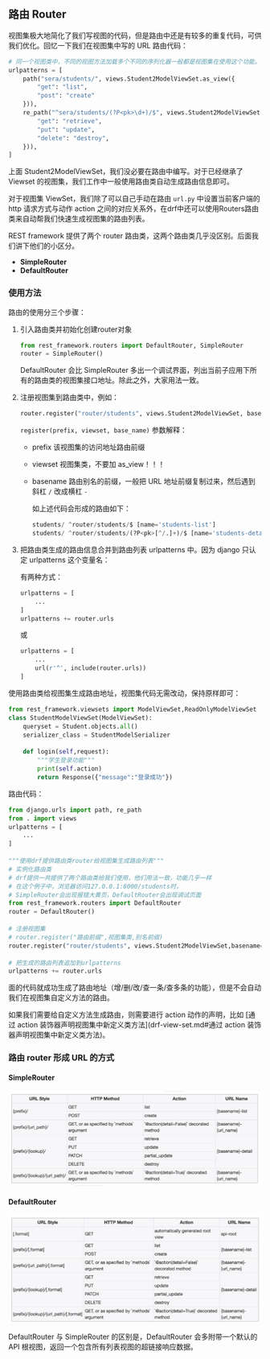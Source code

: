 ## 路由 Router

视图集极大地简化了我们写视图的代码，但是路由中还是有较多的重复代码，可供我们优化。回忆一下我们在视图集中写的 URL 路由代码：

```python
# 同一个视图类中，不同的视图方法加载多个不同的序列化器一般都是视图集在使用这个功能。
urlpatterns = [
    path("sera/students/", views.Student2ModelViewSet.as_view({
        "get": "list",
        "post": "create"
    })),
    re_path("^sera/students/(?P<pk>\d+)/$", views.Student2ModelViewSet.as_view({
        "get": "retrieve",
        "put": "update",
        "delete": "destroy",
    })),
]
```

上面 Student2ModelViewSet，我们没必要在路由中编写。对于已经继承了 Viewset 的视图集，我们工作中一般使用路由类自动生成路由信息即可。

对于视图集 ViewSet，我们除了可以自己手动在路由 `url.py` 中设置当前客户端的 http 请求方式与动作 action 之间的对应关系外，在drf中还可以使用Routers路由类来自动帮我们快速生成视图集的路由列表。

REST framework 提供了两个 router 路由类，这两个路由类几乎没区别。后面我们讲下他们的小区分。

- **SimpleRouter**
- **DefaultRouter**

### 使用方法

路由的使用分三个步骤：

1. 引入路由类并初始化创建router对象

   ```python
   from rest_framework.routers import DefaultRouter, SimpleRouter
   router = SimpleRouter()
   ```

   DefaultRouter 会比 SimpleRouter 多出一个调试界面，列出当前子应用下所有的路由类的视图集接口地址。除此之外，大家用法一致。

2. 注册视图集到路由类中，例如：

   ```python
   router.register("router/students", views.Student2ModelViewSet, basename="sera-student")
   ```

   `register(prefix, viewset, base_name)` 参数解释：

   - prefix 该视图集的访问地址路由前缀

   - viewset 视图集类，不要加 as_view！！！

   - basename 路由别名的前缀，一般把 URL 地址前缀复制过来，然后遇到斜杠 `/` 改成横杠 `-`

     如上述代码会形成的路由如下：

     ```python
     students/ ^router/students/$ [name='students-list']
     students/ ^router/students/(?P<pk>[^/.]+)/$ [name='students-detail']
     ```

3. 把路由类生成的路由信息合并到路由列表 urlpatterns 中。因为 django 只认定 urlpatterns 这个变量名：

   有两种方式：

   ```python
   urlpatterns = [
       ...
   ]
   urlpatterns += router.urls
   ```

   或

   ```python
   urlpatterns = [
       ...
       url(r'^', include(router.urls))
   ]
   ```

使用路由类给视图集生成路由地址，视图集代码无需改动，保持原样即可：

```python
from rest_framework.viewsets import ModelViewSet,ReadOnlyModelViewSet
class StudentModelViewSet(ModelViewSet):
    queryset = Student.objects.all()
    serializer_class = StudentModelSerializer

    def login(self,request):
        """学生登录功能"""
        print(self.action)
        return Response({"message":"登录成功"})
```

路由代码：

```python
from django.urls import path, re_path
from . import views
urlpatterns = [
    ...
]

"""使用drf提供路由类router给视图集生成路由列表"""
# 实例化路由类
# drf提供一共提供了两个路由类给我们使用，他们用法一致，功能几乎一样
# 在这个例子中，浏览器访问127.0.0.1:8000/students时，
# SimpleRouter会出现报错大黄页，DefaultRouter会出现调试页面
from rest_framework.routers import DefaultRouter
router = DefaultRouter()

# 注册视图集
# router.register("路由前缀",视图集类,别名前缀)
router.register("router/students", views.Student2ModelViewSet,basename="sera-student")

# 把生成的路由列表追加到urlpatterns
urlpatterns += router.urls
```

面的代码就成功生成了路由地址（增/删/改/查一条/查多条的功能），但是不会自动我们在视图集自定义方法的路由。

如果我们需要给自定义方法生成路由，则需要进行 action 动作的声明，比如 [通过 action 装饰器声明视图集中新定义类方法](drf-view-set.md#通过 action 装饰器声明视图集中新定义类方法)。

### 路由 router 形成 URL 的方式

#### SimpleRouter

![SimpleRouter](drf-router.assets/SimpleRouter.png)

#### DefaultRouter

![DefaultRouter](drf-router.assets/DefaultRouter.png)

DefaultRouter 与 SimpleRouter 的区别是，DefaultRouter 会多附带一个默认的 API 根视图，返回一个包含所有列表视图的超链接响应数据。